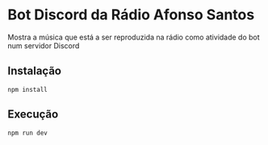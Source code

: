 # Bot Discord da Rádio Afonso Santos

Mostra a música que está a ser reproduzida na rádio como atividade do bot num servidor Discord

## Instalação

`npm install`

## Execução

`npm run dev`
